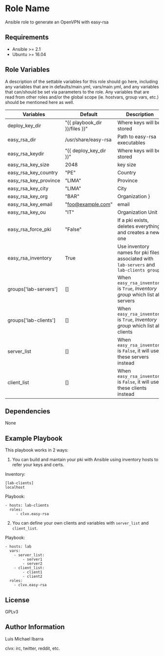 Role Name
=========

Ansible role to generate an OpenVPN with easy-rsa

Requirements
------------

- Ansible >= 2.1
- Ubuntu >= 16.04

Role Variables
--------------

A description of the settable variables for this role should go here, including any variables that are in defaults/main.yml, vars/main.yml, and any variables that can/should be set via parameters to the role. Any variables that are read from other roles and/or the global scope (ie. hostvars, group vars, etc.) should be mentioned here as well.

| Variables | Default | Description |
|---------------|--------------------|-----------------|
| deploy_key_dir |  "{{ playbook_dir }}/files }}" |  Where keys will be stored |
| easy_rsa_dir |  /usr/share/easy-rsa | Path to easy-rsa executables |
| easy_rsa_keydir |  "{{ deploy_key_dir }}" | Where keys will be stored |
| easy_rsa_key_size |  2048 | key size |
| easy_rsa_key_country |  "PE" | Country |
| easy_rsa_key_province |  "LIMA" | Province |
| easy_rsa_key_city |  "LIMA" | City |
| easy_rsa_key_org |  "BAR" | Organization }
| easy_rsa_key_email |  "foo@example.com" | email |
| easy_rsa_key_ou |  "IT" | Organization Unit |
| easy_rsa_force_pki |  "False" | If a pki exists, deletes everything and creates a new one |
| easy_rsa_inventory |  True | Use inventory names for pki files associated with `lab-servers` and `lab-clients group` |
| groups['lab-servers'] |  [] | When `easy_rsa_inventory` is `True`, *Inventory group* which list all servers | 
| groups['lab-clients'] |  [] | When `easy_rsa_inventory` is `True`, *Inventory group* which list all clients | 
| server_list |  [] | When `easy_rsa_inventory` is `False`, it will use these servers instead | 
| client_list |  [] | When `easy_rsa_inventory` is `False`, it will use these clients instead | 

Dependencies
------------

None

Example Playbook
----------------

This playbook works in 2 ways:

1. You can build and mantain your pki with Ansible using inventory hosts to refer your keys and certs.

Inventory:

    [lab-clients]
    localhost

Playbook:

    - hosts: lab-clients
      roles:
         - clvx.easy-rsa

2. You can define your own clients and variables with `server_list` and `client_list`.

Playbook:

    - hosts: lab
      vars:
        - server_list:
            - server1
            - server2
        - client_list:
            - client1
            - client2
      roles:
        - clvx.easy-rsa

License
-------

GPLv3

Author Information
------------------

Luis Michael Ibarra

clvx: irc, twitter, reddit, etc.
